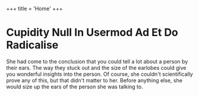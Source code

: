 +++
title = 'Home'
+++
# Cupidity Null In Usermod Ad Et Do Radicalise

She had come to the conclusion that you could tell a lot about a person by their ears. The way they stuck out and the size of the earlobes could give you wonderful insights into the person. Of course, she couldn't scientifically prove any of this, but that didn't matter to her. Before anything else, she would size up the ears of the person she was talking to.
